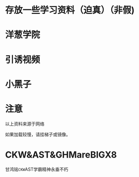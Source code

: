 # 存放一些学习资料（迫真）（非假)

# 洋葱学院

# 引诱视频

# 小黑子

# 注意

以上资料来源于网络

如果加载较慢，请挂梯子或镜像。

# CKW&AST&GHMareBIGX8

甘鸿铭`CKW`AST学霸精神永垂不朽
